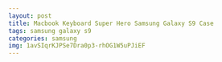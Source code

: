 ```yaml
---
layout: post
title: Macbook Keyboard Super Hero Samsung Galaxy S9 Case
tags: samsung galaxy s9
categories: samsung
img: 1avSIqrKJPSe7Dra0p3-rhOG1W5uPJiEF
---
```

